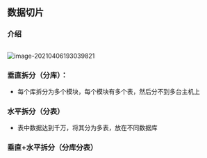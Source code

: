 ## 数据切片

### 介绍

```java

```

![image-20210406193039821](image-20210406193039821.png)



### 垂直拆分（分库）：

* 每个库拆分为多个模块，每个模块有多个表，然后分不到多台主机上

### 水平拆分（分表）

* 表中数据达到千万，将其分为多表，放在不同数据库

### 垂直+水平拆分（分库分表）